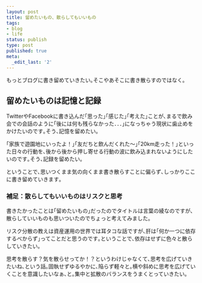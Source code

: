 ```yaml
---
layout: post
title: 留めたいもの、散らしてもいいもの
tags:
- blog
- life
status: publish
type: post
published: true
meta:
  _edit_last: '2'
---
```

もっとブログに書き留めていきたい｡そこやあそこに書き散らすのではなく｡
<h2>留めたいものは記憶と記録</h2>
TwitterやFacebookに書き込んだ｢思った｣｢感じた｣｢考えた｣ことが､まるで飲み会での会話のように｢後には何も残らなかった．．．｣になっちゃう現状に歯止めをかけたいのです｡そう､記憶を留めたい｡

｢家族で遊園地にいったよ！｣｢友だちと飲んだくれた～｣｢20km走った！｣といった日々の行動を､後から後から押し寄せる行動の波に飲み込まれないようにしたいのです｡そう､記録を留めたい｡

ということで､思いつくまま気の向くまま書き散らすことに偏らず､しっかりここに書き留めていきます｡

<!--more-->
<h3>補足：散らしてもいいものはリスクと思考</h3>
書きたかったことは｢留めたいもの｣だったのでタイトルは言葉の綾なのですが､散らしていいものも思いついたのでちょっと考えてみました｡

リスク分散の教えは資産運用の世界では耳タコな話ですが､肝は｢何か一つに依存するべからず｣ってことだと思うのです｡ということで､依存はせずに色々と散らしていきたい｡

思考を散らす？気を散らせってか！？というわけじゃなくて､思考を広げていきたいね､という話｡固執せずゆるやかに､陥らず軽々と｡横や斜めに思考を広げていくことを意識したいなぁ､と｡集中と拡散のバランスをうまくとっていきたい｡
